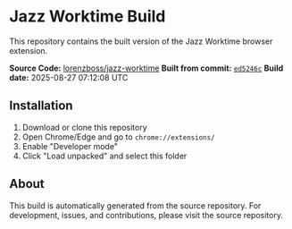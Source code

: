 # Jazz Worktime Build

This repository contains the built version of the Jazz Worktime browser extension.

**Source Code:** [lorenzboss/jazz-worktime](https://github.com/lorenzboss/jazz-worktime)
**Built from commit:** [`ed5246c`](https://github.com/lorenzboss/jazz-worktime/commit/ed5246c09847e84ad48b6a30c1b6930f192a8f82)
**Build date:** 2025-08-27 07:12:08 UTC

## Installation

1. Download or clone this repository
2. Open Chrome/Edge and go to `chrome://extensions/`
3. Enable "Developer mode"
4. Click "Load unpacked" and select this folder

## About

This build is automatically generated from the source repository.
For development, issues, and contributions, please visit the source repository.
